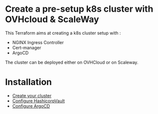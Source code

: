 # Create a pre-setup k8s cluster with OVHcloud & ScaleWay

This Terraform aims at creating a k8s cluster setup with :

- NGINX Ingress Controller
- Cert-manager
- ArgoCD

The cluster can be deployed either on OVHCloud or on Scaleway.

# Installation

- [Create your cluster](docs/cluster.md)
- [Configure HashicorpVault](docs/hashicorp-vault.md)
- [Configure ArgoCD](docs/argocd.md)
